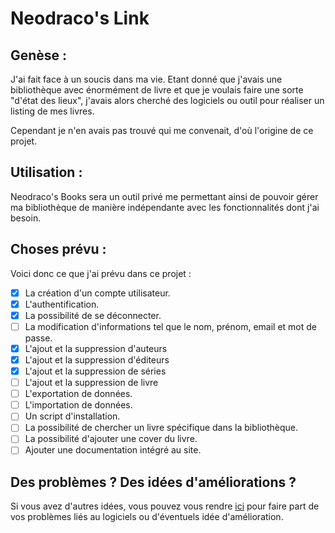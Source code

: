 # Neodraco's Link

## Genèse :

J'ai fait face à un soucis dans ma vie. Etant donné que j'avais une bibliothèque avec énormément de livre et que je voulais faire une sorte "d'état des lieux", j'avais alors cherché des logiciels ou outil pour réaliser un listing de mes livres.

Cependant je n'en avais pas trouvé qui me convenait, d'où l'origine de ce projet.

## Utilisation :

Neodraco's Books sera un outil privé me permettant ainsi de pouvoir gérer ma bibliothèque de manière indépendante avec les fonctionnalités dont j'ai besoin.

## Choses prévu :

Voici donc ce que j'ai prévu dans ce projet :

- [x] La création d'un compte utilisateur.
- [x] L'authentification.
- [x] La possibilité de se déconnecter.
- [ ] La modification d'informations tel que le nom, prénom, email et mot de passe.
- [x] L'ajout et la suppression d'auteurs
- [x] L'ajout et la suppression d'éditeurs
- [x] L'ajout et la suppression de séries
- [ ] L'ajout et la suppression de livre
- [ ] L'exportation de données.
- [ ] L'importation de données.
- [ ] Un script d'installation.
- [ ] La possibilité de chercher un livre spécifique dans la bibliothèque.
- [ ] La possibilité d'ajouter une cover du livre.
- [ ] Ajouter une documentation intégré au site.

## Des problèmes ? Des idées d'améliorations ?

Si vous avez d'autres idées, vous pouvez vous rendre [ici](https://github.com/TheGuardianLight/NeodracosBook/issues) pour faire part de vos problèmes liés au logiciels ou d'éventuels idée d'amélioration.